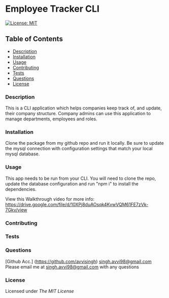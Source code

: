 # Employee Tracker CLI

[![License: MIT](https://img.shields.io/badge/License-MIT-yellow.svg)](https://opensource.org/licenses/MIT)

## Table of Contents

- [Description](###description)
- [Installation](###installation)
- [Usage](###usage)
- [Contributing](###contributing)
- [Tests](###tests)
- [Questions](###questions)
- [License](###license)

### Description

This is a CLI application which helps companies keep track of, and update, their company structure. Company admins can use this application to manage departments, employees and roles.

### Installation

Clone the package from my github repo and run it locally. Be sure to update the mysql connection with configuration settings that match your local mysql database.

### Usage

This app needs to be run from your CLI. You will need to clone the repo, update the database configuration and run "npm i" to install the dependencies.

View this Walkthrough video for more info:
https://drive.google.com/file/d/10XPj8duAOsqk4KvwVQM61FE7zVk-7Gkv/view

### Contributing

### Tests

### Questions

[Github Acc.] (https://github.com/avvisingh)
singh.avvi98@gmail.com
Please email me at singh.avvi98@gmail.com with any questions

### License

Licensed under _The MIT License_
